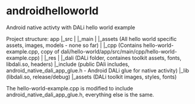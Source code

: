 # androidhelloworld
Android native activty with DALi hello world example

Project structure:
app
 |_src
 |  |_main
 |     |_assets (All hello world specific assets, images, models - none so far)
 |     |_cpp (Contains hello-world-example.cpp, copy of dali/hello-world/app/src/main/cpp/hello-world-example.cpp)
 |     |_res
 |
 |_dali (DALi folder, containes toolkit assets, fonts, libdali.so, headers)
    |_include (public DAli includes, android_native_dali_app_glue.h - Android DALi glue for native activity)
    |_lib (libdali.so, release/debug)
    |_assets (DALi toolkit images, styles, fonts)


The hello-world-example.cpp is modified to include android_native_dali_app_glue.h, everything else is the same.
